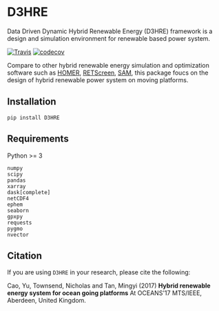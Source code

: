 # D3HRE
Data Driven Dynamic Hybrid Renewable Energy (D3HRE) framework is a design and simulation environment for renewable based power system. 

[![Travis](https://travis-ci.org/tsaoyu/D3HRE.svg?branch=master)](https://travis-ci.org/tsaoyu/D3HRE)
[![codecov](https://codecov.io/gh/tsaoyu/D3HRE/branch/master/graph/badge.svg)](https://codecov.io/gh/tsaoyu/D3HRE)

Compare to other hybrid renewable energy simulation and optimization software such as [HOMER](http://www.homerenergy.com), [RETScreen](http://www.nrcan.gc.ca/energy/software-tools/7465), [SAM](https://sam.nrel.gov), this package foucs on the design of hybrid renewable power system on moving platforms. 



## Installation 

`pip install D3HRE`

## Requirements

Python >= 3
```
numpy
scipy
pandas
xarray
dask[complete]
netCDF4
ephem
seaborn
gpxpy
requests
pygmo
nvector
```

## Citation
If you are using `D3HRE` in your research, please cite the following:

Cao, Yu, Townsend, Nicholas and Tan, Mingyi (2017) **Hybrid renewable energy system for ocean going platforms** At OCEANS'17 MTS/IEEE, Aberdeen, United Kingdom.
